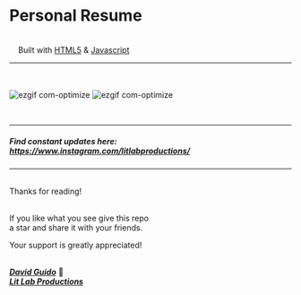 # Personal Resume
<br/>&nbsp;&nbsp;&nbsp;&nbsp;Built with [HTML5](https://html.com/) & [Javascript](https://www.javascript.com/) 
***
<br/><br/>
![ezgif com-optimize](https://github.com/litlabproductions/litlabproductions.github.io/blob/master/images/resume-00.png)
![ezgif com-optimize](https://github.com/litlabproductions/litlabproductions.github.io/blob/master/images/resume-01.png)

<br>

***


##### Find constant updates here: https://www.instagram.com/litlabproductions/


***

<br/>
Thanks for reading!<br/><br/>
 
If you like what you see give this repo  
a star and share it with your friends.

Your support is greatly appreciated!<br/><br/>


[***David Guido***](https://www.litlabproductions.com/resume-view) :rocket:  
[***Lit Lab Productions***](https://www.litlabproductions.com)
<br/><br/>
